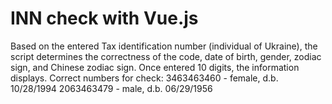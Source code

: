 # INN check with Vue.js

Based on the entered Tax identification number (individual of Ukraine), the script determines the correctness of the code, date of birth, gender, zodiac sign, and Chinese zodiac sign. Once entered 10 digits, the information displays.
Correct numbers for check:
3463463460 - female, d.b. 10/28/1994
2063463479 - male, d.b. 06/29/1956
